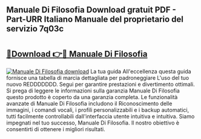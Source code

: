 ## Manuale Di Filosofia Download gratuit PDF - Part-URR Italiano Manuale del proprietario del servizio 7q03c

# <h2><a href="http://df9k61l.blite.top/?on=Manuale+Di+Filosofia">🔗Download 👉🔴 Manuale Di Filosofia</a></h2>

[![Manuale Di Filosofia download](https://i.imgur.com/lujVjoI.png)](http://df9k61l.blite.top/?on=Manuale+Di+Filosofia)
La tua guida All'eccellenza questa guida fornisce una tabella di marcia dettagliata per padroneggiare L'uso del tuo nuovo REDDDDDDD. Segui per garantire prestazioni e divertimento ottimali. Si prega di leggere le informazioni sulla garanzia Manuale Di Filosofia questo prodotto è coperto da una garanzia completa. Le funzionalità avanzate di Manuale Di Filosofia includono il Riconoscimento delle immagini, i comandi vocali, i profili personalizzabili e i backup automatici, tutti facilmente controllabili dall'interfaccia utente intuitiva e intuitiva. Siamo impegnati nel tuo successo, Manuale Di Filosofia. Il nostro obiettivo è consentirti di ottenere i migliori risultati.
